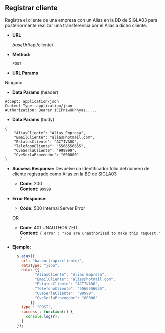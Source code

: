 **Registrar cliente**
----
  Registra el cliente de una empresa con un Alias en la BD de SIGLA03 para posteriormente realizar una transferencia por el Alias a dicho cliente. 

* **URL**

  *baseUrl*/api/cliente/

* **Method:**

  `POST`
  
*  **URL Params**

  Ninguno

* **Data Params** (header)

````
Accept: application/json
Content-Type: application/json
Authorization: Bearer 1CIPn1wHHhhyas.....
````

* **Data Params** (body)
````
{
	"AliasCliente": "Alias Empresa",
	"EmailCliente": "alias@hotmail.com",
	"EstatusCliente": "ACTIVADO",
	"TelefonoCliente": "5566556655",
	"CveSerlaCliente": "999999",
	"CveSerlaProveedor": "000000"
}
````

* **Success Response:** Devuelve un identificador folio del número de cliente registrado como Alias en la BD de SIGLA03

  * **Code:** 200 <br />
    **Content:** `99999`
 
* **Error Response:**

  * **Code:** 500 Internal Server Error <br />

  OR

  * **Code:** 401 UNAUTHORIZED <br />
    **Content:** `{ error : "You are unauthorized to make this request." }`

* **Ejemplo:**

  ```javascript
    $.ajax({
      url: "baseurl/api/cliente/",
      dataType: "json",
      data: {{
            "AliasCliente": "Alias Empresa",
            "EmailCliente": "alias@hotmail.com",
            "EstatusCliente": "ACTIVADO",
            "TelefonoCliente": "5566556655",
            "CveSerlaCliente": "99999",
            "CveSerlaProveedor": "00000"
          }}
      type : "POST",
      success : function(r) {
        console.log(r);
      }
    });
  ```
